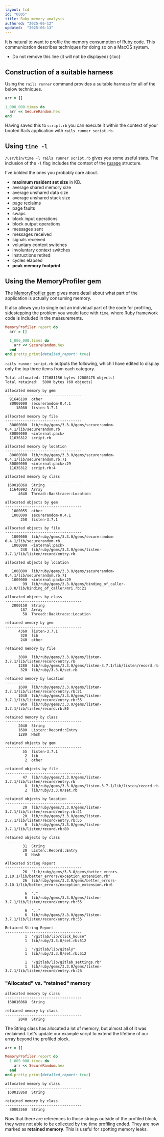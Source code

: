 ```yaml
---
layout: tcd
id: "0005"
title: Ruby memory analysis
authored: "2025-06-12"
updated:  "2025-06-13"
---
```


It is natural to want to profile the memory consumption of Ruby code. This communication describes techniques for doing so on a MacOS system.

* Do not remove this line (it will not be displayed)
{:toc}

## Construction of a suitable harness

Using the `rails runner` command provides a suitable harness for all of the below techniques.

```ruby
arr = []

1_000_000.times do
  arr << SecureRandom.hex
end
```

Having saved this to `script.rb` you can execute it within the context of your booted Rails application with `rails runner script.rb`.

## Using `time -l`

`/usr/bin/time -l rails runner script.rb` gives you some useful stats. The inclusion of the `-l` flag includes the context of the [rusage](https://developer.apple.com/library/archive/documentation/System/Conceptual/ManPages_iPhoneOS/man2/getrusage.2.html) structure.

I've bolded the ones you probably care about.

- **maximum resident set size** in KB.
- average shared memory size
- average unshared data size
- average unshared stack size
- page reclaims
- page faults
- swaps
- block input operations
- block output operations
- messages sent
- messages received
- signals received
- voluntary context switches
- involuntary context switches
- instructions retired
- cycles elapsed
- **peak memory footprint**

## Using the MemoryProfiler gem

The [MemoryProfiler gem](https://github.com/SamSaffron/memory_profiler) gives more detail about what part of the application is actually consuming memory.

It also allows you to single out an individual part of the code for profiling, sidestepping the problem you would face with `time`, where Ruby framework code is included in the measurements.

```ruby
MemoryProfiler.report do
  arr = []

  1_000_000.times do
    arr << SecureRandom.hex
  end
end.pretty_print(detailed_report: true)
```

`rails runner script.rb` outputs the following, which I have edited to display only the top three items from each category.

```plain
Total allocated: 171681156 bytes (2000478 objects)
Total retained:  5000 bytes (60 objects)

allocated memory by gem
-----------------------------------
  91646180  other
  80000000  securerandom-0.4.1
     18080  listen-3.7.1

allocated memory by file
-----------------------------------
  80000000  lib/ruby/gems/3.3.0/gems/securerandom-0.4.1/lib/securerandom.rb
  80000000  <internal:pack>
  11636312  script.rb

allocated memory by location
-----------------------------------
  80000000  lib/ruby/gems/3.3.0/gems/securerandom-0.4.1/lib/securerandom.rb:71
  80000000  <internal:pack>:29
  11636312  script.rb:4

allocated memory by class
-----------------------------------
 160016068  String
  11646992  Array
      4640  Thread::Backtrace::Location

allocated objects by gem
-----------------------------------
   1000055  other
   1000000  securerandom-0.4.1
       258  listen-3.7.1

allocated objects by file
-----------------------------------
   1000000  lib/ruby/gems/3.3.0/gems/securerandom-0.4.1/lib/securerandom.rb
   1000000  <internal:pack>
       248  lib/ruby/gems/3.3.0/gems/listen-3.7.1/lib/listen/record/entry.rb

allocated objects by location
-----------------------------------
   1000000  lib/ruby/gems/3.3.0/gems/securerandom-0.4.1/lib/securerandom.rb:71
   1000000  <internal:pack>:29
        99  lib/ruby/gems/3.3.0/gems/binding_of_caller-1.0.0/lib/binding_of_caller/mri.rb:21

allocated objects by class
-----------------------------------
   2000150  String
       187  Array
        58  Thread::Backtrace::Location

retained memory by gem
-----------------------------------
      4360  listen-3.7.1
       320  lib
       240  other

retained memory by file
-----------------------------------
      3080  lib/ruby/gems/3.3.0/gems/listen-3.7.1/lib/listen/record/entry.rb
      1280  lib/ruby/gems/3.3.0/gems/listen-3.7.1/lib/listen/record.rb
       320  lib/ruby/3.3.0/set.rb

retained memory by location
-----------------------------------
      1600  lib/ruby/gems/3.3.0/gems/listen-3.7.1/lib/listen/record/entry.rb:21
      1040  lib/ruby/gems/3.3.0/gems/listen-3.7.1/lib/listen/record/entry.rb:55
       960  lib/ruby/gems/3.3.0/gems/listen-3.7.1/lib/listen/record.rb:80

retained memory by class
-----------------------------------
      2040  String
      1600  Listen::Record::Entry
      1280  Hash

retained objects by gem
-----------------------------------
        55  listen-3.7.1
         2  lib
         2  other

retained objects by file
-----------------------------------
        47  lib/ruby/gems/3.3.0/gems/listen-3.7.1/lib/listen/record/entry.rb
         8  lib/ruby/gems/3.3.0/gems/listen-3.7.1/lib/listen/record.rb
         2  lib/ruby/3.3.0/set.rb

retained objects by location
-----------------------------------
        20  lib/ruby/gems/3.3.0/gems/listen-3.7.1/lib/listen/record/entry.rb:21
        20  lib/ruby/gems/3.3.0/gems/listen-3.7.1/lib/listen/record/entry.rb:55
         6  lib/ruby/gems/3.3.0/gems/listen-3.7.1/lib/listen/record.rb:80

retained objects by class
-----------------------------------
        31  String
        20  Listen::Record::Entry
         8  Hash

Allocated String Report
-----------------------------------
        26  "lib/ruby/gems/3.3.0/gems/better_errors-2.10.1/lib/better_errors/exception_extension.rb"
        26  lib/ruby/gems/3.3.0/gems/better_errors-2.10.1/lib/better_errors/exception_extension.rb:6

         6  "."
         6  lib/ruby/gems/3.3.0/gems/listen-3.7.1/lib/listen/record/entry.rb:55

         6  ".."
         6  lib/ruby/gems/3.3.0/gems/listen-3.7.1/lib/listen/record/entry.rb:55

Retained String Report
-----------------------------------
         1  "/gitlab/lib/click_house"
         1  lib/ruby/3.3.0/set.rb:512

         1  "/gitlab/lib/gitaly"
         1  lib/ruby/3.3.0/set.rb:512

         1  "/gitlab/lib/gitlab_settings.rb"
         1  lib/ruby/gems/3.3.0/gems/listen-3.7.1/lib/listen/record/entry.rb:26
```

### "Allocated" vs. "retained" memory

```plain
allocated memory by class
-----------------------------------
 160016068  String

retained memory by class
-----------------------------------
      2040  String
```

The String class has allocated a lot of memory, but almost all of it was reclaimed. Let's update our example script to extend the lifetime of our array beyond the profiled block.

```ruby
arr = []

MemoryProfiler.report do
  1_000_000.times do
    arr << SecureRandom.hex
  end
end.pretty_print(detailed_report: true)
```

```plain
allocated memory by class
-----------------------------------
 160015868  String

retained memory by class
-----------------------------------
  80002560  String
```

Now that there are references to those strings outside of the profiled block, they were not able to be collected by the time profiling ended. They are now marked as **retained memory**. This is useful for spotting memory leaks.
